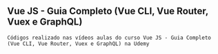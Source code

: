 ## Vue JS - Guia Completo (Vue CLI, Vue Router, Vuex e GraphQL)

```
Códigos realizado nas vídeos aulas do curso Vue JS - Guia Completo (Vue CLI, Vue Router, Vuex e GraphQL) na Udemy
